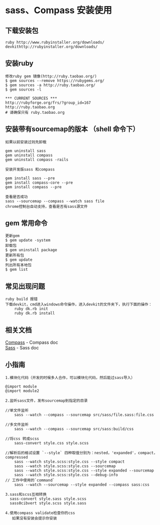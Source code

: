 sass、Compass 安装使用
============
## 下载安装包
    ruby http://www.rubyinstaller.org/downloads/
    devkithttp://rubyinstaller.org/downloads/

## 安装ruby

    修改ruby gem 镜像(http://ruby.taobao.org/)
    $ gem sources --remove https://rubygems.org/
    $ gem sources -a http://ruby.taobao.org/
    $ gem sources -l

    *** CURRENT SOURCES ***
    http://rubyforge.org/frs/?group_id=167
    http://ruby.taobao.org
    # 请确保只有 ruby.taobao.org

## 安装带有sourcemap的版本 （shell 命令下）

    如果以前安装过则先卸载

    gem uninstall sass
    gem uninstall compass
    gem uninstall compass -rails

    安装开发版sass 和compass

    gem install sass --pre
    gem install compass-core --pre
    gem install compass --pre

    查看是否成功
    sass --sourcemap --compass --watch sass file
    chrome控制台自动支持，查看是否有sass源文件


## gem 常用命令

    更新gem
    $ gem update -system
    卸载包
    $ gem uninstall package
    更新所有包
    $ gem update
    列出所有本地包
    $ gem list


## 常见出现问题

    ruby build 报错
    下载devkit，cmd进入windows命令操作，进入devkit的文件夹下，执行下面的操作：
        ruby dk.rb init
        ruby dk.rb install

## 相关文档

[Compass]:http://compass-style.org/
[Sass]:http://sass-lang.com/
[Compass] - Compass doc  
[Sass] - Sass doc

## 小指南
    
    1.模块化代码（开发的时候多人合作，可以模块化代码，然后能过sass导入）

    @import module
    @import module2

    2.监听sass文件，发布sourcemap到指定的目录

    //单文件监听
        sass --watch --compass --sourcemap src/sass/file.sass:file.css

    //多文件监听
        sass --watch --compass --sourcemap src/sass:build/css

    //将css 转成scss
        sass-convert style.css style.scss

    //解析后的格试设置 `--style` 四种取值分别为：nested，'expanded'，compact，compressed
        sass --watch style.scss:style.css --style compact
        sass --watch style.scss:style.css --sourcemap
        sass --watch style.scss:style.css --style expanded --sourcemap
        sass --watch style.scss:style.css --debug-info
    // 工作中使用的`command`
        sass --watch --sourcemap --style expanded --compass sass:css

    3.sass和scss互相转换
      sass-convert style.sass style.scss
      sass0cibvert style.scss style.sass

    4.使用compass validate检查你的css
       如果没有安装会提示你安装

